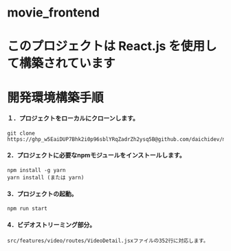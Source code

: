 # movie_frontend

# このプロジェクトは React.js を使用して構築されています

# 開発環境構築手順

#### １．プロジェクトをローカルにクローンします。
```
git clone https://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@github.com/daichidev/movie_frontend.git
```
#### 2．プロジェクトに必要なnpmモジュールをインストールします。
```
npm install -g yarn
yarn install (または yarn)
```
#### 3．プロジェクトの起動。
```
npm run start
```
#### 4．ビデオストリーミング部分。
```
src/features/video/routes/VideoDetail.jsxファイルの352行に対応します。
```
